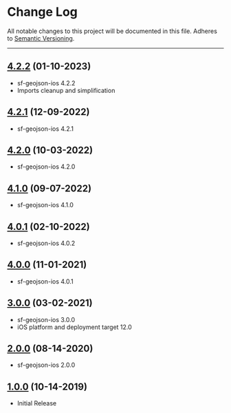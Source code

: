 # Change Log
All notable changes to this project will be documented in this file.
Adheres to [Semantic Versioning](http://semver.org/).

---

## [4.2.2](https://github.com/ngageoint/ogc-api-features-json-ios/releases/tag/4.2.2) (01-10-2023)

* sf-geojson-ios 4.2.2
* Imports cleanup and simplification

## [4.2.1](https://github.com/ngageoint/ogc-api-features-json-ios/releases/tag/4.2.1) (12-09-2022)

* sf-geojson-ios 4.2.1

## [4.2.0](https://github.com/ngageoint/ogc-api-features-json-ios/releases/tag/4.2.0) (10-03-2022)

* sf-geojson-ios 4.2.0

## [4.1.0](https://github.com/ngageoint/ogc-api-features-json-ios/releases/tag/4.1.0) (09-07-2022)

* sf-geojson-ios 4.1.0

## [4.0.1](https://github.com/ngageoint/ogc-api-features-json-ios/releases/tag/4.0.1) (02-10-2022)

* sf-geojson-ios 4.0.2

## [4.0.0](https://github.com/ngageoint/ogc-api-features-json-ios/releases/tag/4.0.0) (11-01-2021)

* sf-geojson-ios 4.0.1

## [3.0.0](https://github.com/ngageoint/ogc-api-features-json-ios/releases/tag/3.0.0) (03-02-2021)

* sf-geojson-ios 3.0.0
* iOS platform and deployment target 12.0

## [2.0.0](https://github.com/ngageoint/ogc-api-features-json-ios/releases/tag/2.0.0) (08-14-2020)

* sf-geojson-ios 2.0.0

## [1.0.0](https://github.com/ngageoint/ogc-api-features-json-ios/releases/tag/1.0.0) (10-14-2019)

* Initial Release
